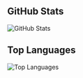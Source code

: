## GitHub Stats

![GitHub Stats](https://github-readme-stats.vercel.app/api?username=whiplashx&show_icons=true&count_private=true&include_all_commits=true)

## Top Languages

![Top Languages](https://github-readme-stats.vercel.app/api/top-langs/?username=whiplashx&layout=compact&langs_count=8&hide_border=false&bg_color=ffffff&title_color=000000&text_color=000000)
